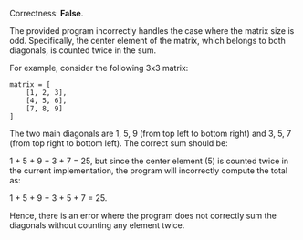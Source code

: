Correctness: **False**.

The provided program incorrectly handles the case where the matrix size is odd. Specifically, the center element of the matrix, which belongs to both diagonals, is counted twice in the sum. 

For example, consider the following 3x3 matrix:

```
matrix = [
    [1, 2, 3],
    [4, 5, 6],
    [7, 8, 9]
]
```

The two main diagonals are 1, 5, 9 (from top left to bottom right) and 3, 5, 7 (from top right to bottom left). The correct sum should be:

1 + 5 + 9 + 3 + 7 = 25, but since the center element (5) is counted twice in the current implementation, the program will incorrectly compute the total as:

1 + 5 + 9 + 3 + 5 + 7 = 25.

Hence, there is an error where the program does not correctly sum the diagonals without counting any element twice.